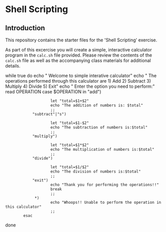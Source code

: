 # Shell Scripting

## Introduction
This repository contains the starter files for the 'Shell Scripting' exercise.

As part of this excercise you will create a simple, interactive calculator program in the `calc.sh` file provided. Please review the contents of the `calc.sh` file as well as the accompanying class materials for additional details.


while true
do
      echo " Welcome to simple interative calculator"
      echo " The operations performed through this calculator are
        1) Add
        2) Subtract
        3) Multiply
        4) Divide
        5) Exit"
      echo " Enter the option you need to perform:"
        read OPERATION
        case $OPERATION in
                "add")

                        let "total=$1+$2"
                        echo "The addition of numbers is: $total"
                        ;;
                "subtract"|"s")

                        let "total=$1-$2"
                        echo "The subtraction of numbers is:$total"
                        ;;
                "multiply")

                        let "total=$1*$2"
                        echo "The multiplication of numbers is:$total"
                        ;;
                "divide")

                        let "total=$1/$2"
                        echo "The division of numbers is:$total"
                        ;;
                "exit")
                        echo "Thank you for performing the operations!!"
                        break
                        ;;
                 *)
                        echo "Whoops!! Unable to perform the operation in this calculator"
                        ;;
            esac
  done
